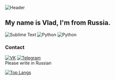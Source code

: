 ![Header](https://github.com/Aronakich/Aronakich/blob/main/assets/header.gif)

## My name is Vlad, I'm from Russia.

![Sublime Text](https://img.shields.io/badge/-Sublime_Text-424242?style=for-the-badge&logo=sublime-text&logoColor=F79202)
![Python](https://img.shields.io/badge/-Python-3C78A8?style=for-the-badge&logo=python&logoColor=F3D645)
![Python](https://img.shields.io/badge/-Photoshop-001D34?style=for-the-badge&logo=adobe-photoshop&logoColor=31A8FF)

### Contact
[![VK](https://img.shields.io/badge/-VK-0077FF?style=for-the-badge&logo=vk&logoColor=FFFFFF)](https://vk.com/dlaremme)
[![Telegram](https://img.shields.io/badge/-Telegram-039BE5?style=for-the-badge&logo=telegram&logoColor=FFFFFF)](https://t.me/aronakich)  
Please write in Russian  

[![Top Langs](https://github-readme-stats.vercel.app/api/top-langs/?username=aronakich&layout=compact&theme=dracula)](https://github.com/anuraghazra/github-readme-stats)
